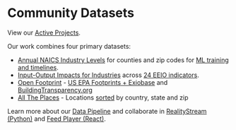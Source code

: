 # Community Datasets

View our [Active Projects](/projects/).

Our work combines four primary datasets:

- [Annual NAICS Industry Levels](https://github.com/ModelEarth/community-data/tree/master/industries/naics/US) for counties and zip codes for [ML training and timelines](https://github.com/ModelEarth/community-timelines/).
- [Input-Output Impacts for Industries](/community/tools/) across [24 EEIO indicators](/localsite/info/).
- [Open Footprint](/OpenFootprint) - [US EPA Footprints + Exiobase](/useeio.js/footprint) and [BuildingTransparency.org](https://BuildingTransparency.org)
- [All The Places](/places/) - Locations [sorted](https://github.com/modelearth/places-data/) by country, state and zip

Learn more about our [Data Pipeline](/data-pipeline/) and collaborate in [RealityStream (Python)](/RealityStream) and [Feed Player (React)](/feed/).